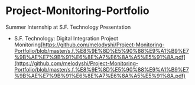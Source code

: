 # Project-Monitoring-Portfolio
Summer Internship at S.F. Technology Presentation

* S.F. Technology: Digital Integration Project Monitoring[https://github.com/melodyshi/Project-Monitoring-Portfolio/blob/master/s.f.%E8%9E%8D%E5%90%88%E9%A1%B9%E7%9B%AE%E7%9B%91%E6%8E%A7%E6%8A%A5%E5%91%8A.pdf](https://github.com/melodyshi/Project-Monitoring-Portfolio/blob/master/s.f.%E8%9E%8D%E5%90%88%E9%A1%B9%E7%9B%AE%E7%9B%91%E6%8E%A7%E6%8A%A5%E5%91%8A.pdf)
